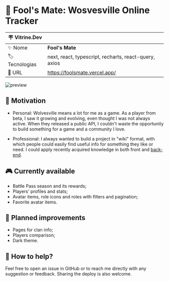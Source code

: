 # :wolf: Fool's Mate: Wosvesville Online Tracker

| :placard: Vitrine.Dev |     |
| -------------  | --- |
| :sparkles: Nome        | **Fool's Mate**
| :label: Tecnologias | next, react, typescript, recharts, react-query, axios
| :rocket: URL         | https://foolsmate.vercel.app/

![preview](https://user-images.githubusercontent.com/105985983/233744090-f519e3dc-0745-41d6-bfc2-23e94b5e5eea.png#vitrinedev)

## :dart: Motivation

- Personal: Wolvesville means a lot for me as a game. As a player from beta, I saw it growing and evolving, even thought I was not always active. When they released a public API, I couldn't waste the opportunity to build something for a game and a community I love.

- Professional: I always wanted to build a project in "wiki" format, with which people could easily find useful info for something they like or need. I could apply recently acquired knowledge in both front and [back-end](https://github.com/Fearinn/foolsMateAPI).

## :video_game: Currently available

- Battle Pass season and its rewards;
- Players' profiles and stats;
- Avatar items, role icons and roles with filters and pagination;
- Favorite avatar items.

## :hammer: Planned improvements

- Pages for clan info;
- Players comparison;
- Dark theme.

## :handshake: How to help?

Feel free to open an issue in GitHub or to reach me directly with any suggestion or feedback. Sharing the deploy is also welcome.

